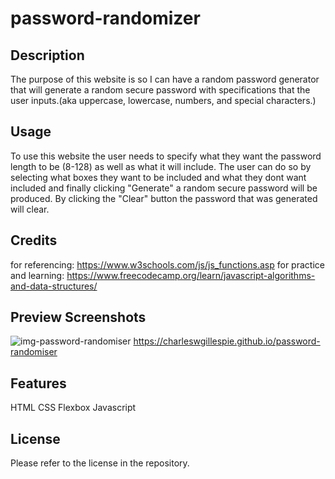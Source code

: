 # password-randomizer

## Description

The purpose of this website is so I can have a random password generator that will generate a random secure password with specifications that the user inputs.(aka uppercase, lowercase, numbers, and special characters.) 

## Usage

To use this website the user needs to specify what they want the password length to be (8-128) as well as what it will include. The user can do so by selecting what boxes they want to be included and what they dont want included and finally clicking "Generate" a random secure password will be produced. By clicking the "Clear" button the password that was generated will clear.
## Credits

for referencing: https://www.w3schools.com/js/js_functions.asp
for practice and learning: https://www.freecodecamp.org/learn/javascript-algorithms-and-data-structures/

## Preview Screenshots

![img-password-randomiser](https://github.com/CharlesWGillespie/password-randomiser/assets/143773137/d9a2fdca-2b7f-474c-9c96-9ec3b00d92f4)
https://charleswgillespie.github.io/password-randomiser

## Features

HTML
CSS
Flexbox
Javascript

## License

Please refer to the license in the repository.
